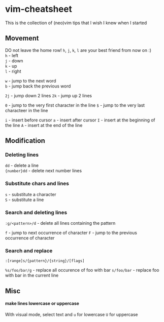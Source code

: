 # vim-cheatsheet
This is the collection of (neo)vim tips that I wish I knew when I started

## Movement
DO not leave the home row! `h`, `j`, `k`, `l` are your best friend from now on :) <br/>
`h` - left <br/>
`j` - down <br/>
`k` - up <br/>
`l` - right <br/>

`w` - jump to the next word <br/>
`b` - jump back the previous word <br/>

`2j` - jump down 2 lines
`2k` - jump up 2 lines

`0` - jump to the very first character in the line
`$` - jump to the very last characteer in the line

`i` - insert before cursor
`a` - insert after cursor
`I` - insert at the beginning of the line
`A` - insert at the end of the line

## Modification
### Deleting lines
`dd` - delete a line <br/>
`{number}dd` - delete next number lines <br/>

### Substitute chars and lines
`s` - substitute a character <br/>
`S` - substitute a line <br/>

### Search and deleting lines
`:g/<pattern>/d` - delete all lines containing the pattern

`f` -  jump to next occurrence of character 
`F` - jump to the previous occurrence of character 

### Search and replace
`:[range]s/{pattern}/{string}/[flags]`

`%s/foo/bar/g` - replace all occurence of foo with bar 
`s/foo/bar` - replace foo with bar in the current line


## Misc
#### make lines lowercase or uppercase 
With visual mode, select text and `u` for lowercase `U` for uppercase
